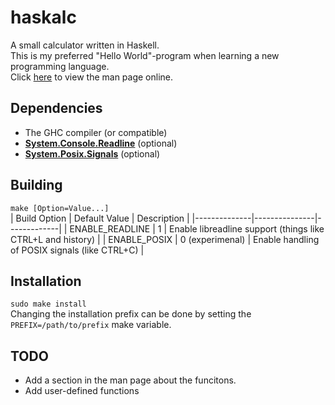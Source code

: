 # haskalc
A small calculator written in Haskell.<br>
This is my preferred "Hello World"-program when learning a new programming language.<br>
Click [here](https://stuerz.xyz/generic-haskalc.1.html) to view the man page online.

## Dependencies
- The GHC compiler (or compatible)
- [__System.Console.Readline__](https://hackage.haskell.org/package/readline) (optional)
- [__System.Posix.Signals__](https://hackage.haskell.org/package/unix) (optional)

## Building
```make [Option=Value...]```<br>
| Build Option | Default Value | Description |
|--------------|---------------|-------------|
| ENABLE_READLINE | 1 | Enable libreadline support (things like CTRL+L and history) |
| ENABLE_POSIX | 0 (experimenal) | Enable handling of POSIX signals (like CTRL+C) |


## Installation
```sudo make install```<br>
Changing the installation prefix can be done by setting the ```PREFIX=/path/to/prefix``` make variable.

## TODO
* Add a section in the man page about the funcitons.
* Add user-defined functions
